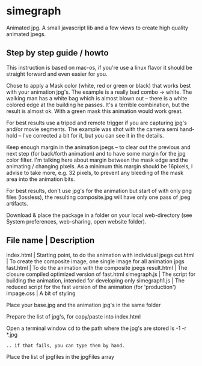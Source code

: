 # simegraph
Animated jpg. A small javascript lib and a few views to create high quality animated jpegs.


## Step by step guide / howto
This instruction is based on mac-os, if you're use a linux flavor it should be straight forward and even easier for you.

Chose to apply a Mask color (white, red or green or black) that works best with your animation jpg's. The example is a really bad combo → white. The walking man has a white bag which is almost blown out – there is a white colored edge at the building he passes. It's a terrible combination, but the result is almost ok. With a green mask this animation would work great.

For best results use a tripod and remote trigger if you are capturing jpg's and/or movie segments. The example was shot with the camera semi hand-hold – I've corrected a bit for it, but you can see it in the details.

Keep enough margin in the animation jpegs – to clear out the previous and next step (for back/forth animation) and to have some margin for the jpg color filter. I'm talking here about margin between the mask edge and the animating / changing pixels. As a minimum this margin should be 16pixels, I advise to take more, e.g. 32 pixels, to prevent any bleeding of the mask area into the animation bits.

For best results, don't use jpg's for the animation but start of with only png files (lossless), the resulting composite.jpg will have only one pass of jpeg artifacts.

Download & place the package in a folder on your local web-directory (see System preferences, web-sharing, open website folder).

File name | Description
-----------------------
index.html | Starting point, to do the animation with individual jpegs
cut.html | To create the composite image, one single image for all animation jpgs
fast.html | To do the animation with the composite jpegs
result.html | The closure compiled optimized version of fast.html
simegraph.js | The script for building the animation, intended for developing only
simegraph1.js | The reduced script for the fast version of the animation (for 'production')
impage.css | A bit of styling

Place your base.jpg and the animation jpg's in the same folder

Prepare the list of jpg's, for copy/paste into index.html

Open a terminal window
cd to the path where the jpg's are stored
ls -1 -r *.jpg

	.. if that fails, you can type them by hand.

Place the list of jpgfiles in the jpgFiles array

